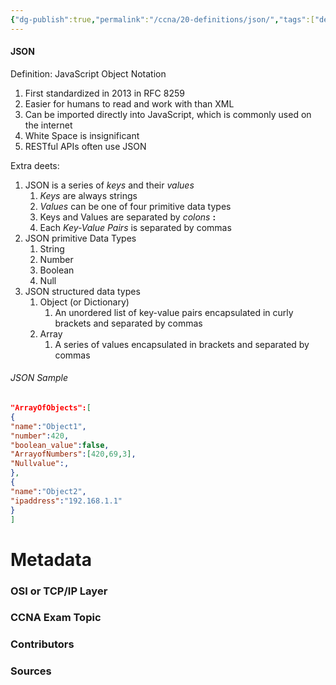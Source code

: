 ```yaml
---
{"dg-publish":true,"permalink":"/ccna/20-definitions/json/","tags":["defs_ccna"],"created":"2023-11-04T12:45:23.000-07:00","updated":"2023-11-06T17:07:20.161-08:00"}
---
```


#### JSON
Definition: JavaScript Object Notation
1. First standardized in 2013 in RFC 8259
2. Easier for humans to read and work with than XML
3. Can be imported directly into JavaScript, which is commonly used on the internet
4. White Space is insignificant
5. RESTful APIs often use JSON

Extra deets: 
1. JSON is a series of *keys* and their *values*
	1. *Keys* are always strings
	2. *Values* can be one of four primitive data types
	3. Keys and Values are separated by *colons* **:**
	4. Each *Key-Value Pairs* is separated by commas
2. JSON primitive Data Types
	1. String
	2. Number
	3. Boolean
	4. Null
3. JSON structured data types
	1. Object (or Dictionary)
		1. An unordered list of key-value pairs encapsulated in curly brackets and separated by commas
	2. Array
		1. A series of values encapsulated in brackets and separated by commas
###### JSON Sample
```JSON
"ArrayOfObjects":[
{
"name":"Object1",
"number":420,
"boolean_value":false,
"ArrayofNumbers":[420,69,3],
"Nullvalue":,
},
{
"name":"Object2",
"ipaddress":"192.168.1.1"
}
]
```


# Metadata
### OSI or TCP/IP Layer

### CCNA Exam Topic

### Contributors

### Sources

